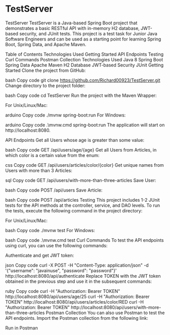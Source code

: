 # TestServer
TestServer
TestServer is a Java-based Spring Boot project that demonstrates a basic RESTful API with in-memory H2 database, JWT-based security, and JUnit tests. This project is a test task for Junior Java Software Engineers and can be used as a starting point for learning Spring Boot, Spring Data, and Apache Maven.

Table of Contents
Technologies Used
Getting Started
API Endpoints
Testing
Curl Commands
Postman Collection
Technologies Used
Java 8
Spring Boot
Spring Data
Apache Maven
H2 Database
JWT-based Security
JUnit
Getting Started
Clone the project from GitHub:

bash
Copy code
git clone https://github.com/Richard00923/TestServer.git
Change directory to the project folder:

bash
Copy code
cd TestServer
Run the project with the Maven Wrapper:

For Unix/Linux/Mac:

arduino
Copy code
./mvnw spring-boot:run
For Windows:

arduino
Copy code
.\mvnw.cmd spring-boot:run
The application will start on http://localhost:8080.

API Endpoints
Get all Users whose age is greater than some value:

bash
Copy code
GET /api/users/age/{age}
Get all Users from Articles, in which color is a certain value from the enum:

css
Copy code
GET /api/users/articles/color/{color}
Get unique names from Users with more than 3 Articles:

sql
Copy code
GET /api/users/with-more-than-three-articles
Save User:

bash
Copy code
POST /api/users
Save Article:

bash
Copy code
POST /api/articles
Testing
This project includes 1-2 JUnit tests for the API methods at the controller, service, and DAO levels. To run the tests, execute the following command in the project directory:

For Unix/Linux/Mac:

bash
Copy code
./mvnw test
For Windows:

bash
Copy code
.\mvnw.cmd test
Curl Commands
To test the API endpoints using curl, you can use the following commands:

Authenticate and get JWT token:

json
Copy code
curl -X POST -H "Content-Type: application/json" -d '{"username": "javainuse", "password": "password"}' http://localhost:8080/api/authenticate
Replace TOKEN with the JWT token obtained in the previous step and use it in the subsequent commands:

ruby
Copy code
curl -H "Authorization: Bearer TOKEN" http://localhost:8080/api/users/age/25
curl -H "Authorization: Bearer TOKEN" http://localhost:8080/api/users/articles/color/RED
curl -H "Authorization: Bearer TOKEN" http://localhost:8080/api/users/with-more-than-three-articles
Postman Collection
You can also use Postman to test the API endpoints. Import the Postman collection from the following link:

Run in Postman
